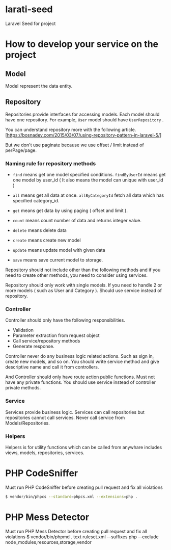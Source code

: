 # larati-seed
Laravel Seed for project

# How to develop your service on the project


## Model

Model represent the data entity.

## Repository

Repositories provide interfaces for accessing models. Each model should have one repository. For example, `User` model should have `UserRepository` . 

You can understand repository more with the following article.
[https://bosnadev.com/2015/03/07/using-repository-pattern-in-laravel-5/]

But we don't use paginate because we use offset / limit instead of perPage/page.

### Naming rule for repository methods

* `find` means get one model specified conditions. `findByUserId` means get one model by user_id ( It also means the model can unique with user_id )

* `all` means get all data at once. `allByCategoryId` fetch all data which has specified category_id.

* `get` means get data by using paging ( offset and limit ). 

* `count` means count number of data and returns integer value.

* `delete` means delete data

* `create` means create new model

* `update` means update model with given data

* `save` means save current model to storage.

Repository should not include other than the following methods and if you need to create other methods, you need to consider using services.

Repository should only work with single models. If you need to handle 2 or more models ( such as User and Category ). Should use service instead of repository.

### Controller

Controller should only have the following responsibilities.

* Validation
* Parameter extraction from request object
* Call service/repository methods
* Generate response.

Controller never do any business logic related actions. Such as sign in, create new models, and so on. You should write service method and give descriptive name and call it from controllers.

And Controller should only have route action public functions. Must not have any private functions. You should use service instead of controller private methods.


### Service

Services provide business logic. Services can call repositories but repositories cannot call services. Never call service from Models/Repositories.


### Helpers

Helpers is for utility functions which can be called from anywhare includes views, models, repositories, services.

# PHP CodeSniffer 

Must run PHP CodeSniffer before creating pull request and fix all violations
```bash
$ vendor/bin/phpcs --standard=phpcs.xml --extensions=php .
```

# PHP Mess Detector 

Must run PHP Mess Detector before creating pull request and fix all violations
$ vendor/bin/phpmd . text ruleset.xml --suffixes php --exclude node_modules,resources,storage,vendor
